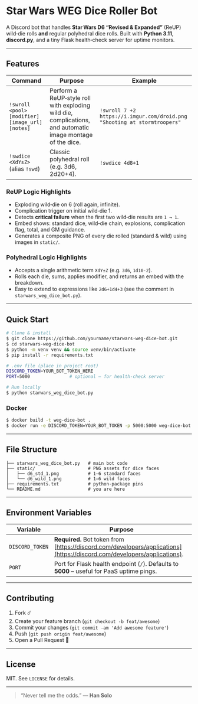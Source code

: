 # Star Wars WEG Dice Roller Bot

A Discord bot that handles **Star Wars D6 “Revised & Expanded”** (ReUP) wild‑die rolls **and** regular polyhedral dice rolls. Built with **Python 3.11**, **discord.py**, and a tiny Flask health‑check server for uptime monitors.

---

## Features

| Command                                         | Purpose                                                                                                    | Example                                                                  |
| ----------------------------------------------- | ---------------------------------------------------------------------------------------------------------- | ------------------------------------------------------------------------ |
| `!swroll <pool> [modifier] [image_url] [notes]` | Perform a ReUP‐style roll with exploding wild die, complications, and automatic image montage of the dice. | `!swroll 7 +2 https://i.imgur.com/droid.png "Shooting at stormtroopers"` |
| `!swdice <XdY±Z>` (alias `!swd`)                | Classic polyhedral roll (e.g. 3d6, 2d20+4).                                                                | `!swdice 4d8+1`                                                          |

### ReUP Logic Highlights

* Exploding wild‑die on 6 (roll again, infinite).
* Complication trigger on initial wild‑die 1.
* Detects **critical failure** when the first two wild‑die results are `1 → 1`.
* Embed shows: standard dice, wild‑die chain, explosions, complication flag, total, and GM guidance.
* Generates a composite PNG of every die rolled (standard & wild) using images in `static/`.

### Polyhedral Logic Highlights

* Accepts a single arithmetic term `XdY±Z` (e.g. `3d6`, `1d10-2`).
* Rolls each die, sums, applies modifier, and returns an embed with the breakdown.
* Easy to extend to expressions like `2d6+1d4+3` (see the comment in `starwars_weg_dice_bot.py`).

---

## Quick Start

```bash
# Clone & install
$ git clone https://github.com/yourname/starwars-weg-dice-bot.git
$ cd starwars-weg-dice-bot
$ python -m venv venv && source venv/bin/activate
$ pip install -r requirements.txt

# .env file (place in project root)
DISCORD_TOKEN=YOUR_BOT_TOKEN_HERE
PORT=5000               # optional – for health‑check server

# Run locally
$ python starwars_weg_dice_bot.py
```

### Docker

```bash
$ docker build -t weg-dice-bot .
$ docker run -e DISCORD_TOKEN=YOUR_BOT_TOKEN -p 5000:5000 weg-dice-bot
```

---

## File Structure

```
├── starwars_weg_dice_bot.py   # main bot code
├── static/                    # PNG assets for dice faces
│   ├── d6_std_1.png           # 1–6 standard faces
│   └── d6_wild_1.png          # 1–6 wild faces
├── requirements.txt           # python‑package pins
└── README.md                  # you are here
```

---

## Environment Variables

| Variable        | Purpose                                                                                                                  |
| --------------- | ------------------------------------------------------------------------------------------------------------------------ |
| `DISCORD_TOKEN` | **Required.** Bot token from [https://discord.com/developers/applications](https://discord.com/developers/applications). |
| `PORT`          | Port for Flask health endpoint (`/`). Defaults to **5000** – useful for PaaS uptime pings.                               |

---

## Contributing

1. Fork ☄️
2. Create your feature branch (`git checkout -b feat/awesome`)
3. Commit your changes (`git commit -am 'Add awesome feature'`)
4. Push (`git push origin feat/awesome`)
5. Open a Pull Request 🚀

---

## License

MIT. See `LICENSE` for details.

---

> “Never tell me the odds.” — **Han Solo**
